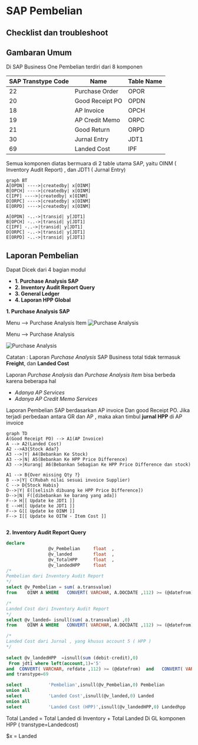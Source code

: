 # SAP Pembelian  
## Checklist dan troubleshoot


## Gambaran Umum

Di SAP Business One Pembelian terdiri dari 8 komponen

|SAP Transtype Code | Name |Table Name |
| ------ | ------| ------|
| 22 | Purchase Order|OPOR|
| 20 | Good Receipt PO|OPDN|
| 18 | AP Invoice|OPCH|
| 19 | AP Credit Memo|ORPC|
| 21 | Good Return|ORPD|
| 30 | Jurnal Entry|JDT1|
| 69 | Landed Cost|IPF|

Semua komponen diatas bermuara di 2 table utama SAP, yaitu OINM ( Inventory Audit Report) , dan JDT1 ( Jurnal Entry)

```mermaid
graph BT
A[OPDN] ---->|createdby| x[OINM]
B[OPCH] ---->|createdby| x[OINM]
C[IPF] ---->|createdby| x[OINM]
D[ORPC] ---->|createdby| x[OINM]
E[ORPD] ---->|createdby| x[OINM]

A[OPDN] -..->|transid| y[JDT1]
B[OPCH] -..->|transid| y[JDT1]
C[IPF] -..->|transid| y[JDT1]
D[ORPC] -..->|transid| y[JDT1]
E[ORPD] -..->|transid| y[JDT1]

```

## Laporan Pembelian 

Dapat Dicek dari 4 bagian modul
* **1. Purchase Analysis SAP**
* **2. Inventory Audit Report Query**
* **3. General Ledger**
* **4. Laporan HPP Global**


**1. Purchase Analysis SAP**

Menu --> Purchase Analysis Item
![Purchase Analysis](https://www.dropbox.com/s/tznp53s7e1n1p5i/PURCHASE%20DATA%20ITEM.png?dl=1)

Menu --> Purchase Analysis  

![Purchase Analysis](https://www.dropbox.com/s/hpcspadwpnxcavv/PURCHASE%20DATA.png?dl=1)


Catatan :
Laporan *Purchase Analysis* SAP Business total tidak termasuk **Freight**, dan **Landed Cost**  

Laporan *Purchase Analysis* dan *Purchase Analysis Item* bisa berbeda karena beberapa hal
* *Adanya AP Services*
* *Adanya AP Credit Memo Services*

Laporan Pembelian SAP berdasarkan AP invoice Dan good Receipt PO. Jika terjadi perbedaan antara GR dan AP , maka akan timbul **jurnal HPP** di AP invoice

```mermaid
graph TD
A(Good Receipt PO) --> A1(AP Invoice)
A --> A2(Landed Cost) 
A2 -->A3{Stock Ada?}
A3 -->|Y| A4(Bebankan Ke Stock)
A3 -->|N| A5(Bebankan Ke HPP Price Difference)
A3 -->|Kurang| A6(Bebankan Sebagian Ke HPP Price Difference dan stock)
 
A1 --> B{Over missing Qty ?}
B -->|Y| C(Rubah nilai sesuai invoice Supplier)
C --> D{Stock Habis}
D-->|Y| E([selisih dibuang ke HPP Price Difference])
D-->|N| F([dibebankan ke barang yang ada])
F--> H[[ Update ke JDT1 ]]
E -->H[[ Update ke JDT1 ]] 
F--> G[[ Update ke OINM ]]
F--> I[[ Update ke OITW - Item Cost ]]


```


**2. Inventory Audit Report Query**

```sql
declare         
			    @v_Pembelian     float	, 
				@v_landed        float	,
				@v_TotalHPP		 float	,
                @v_landedHPP     float
/*
Pembelian dari Inventory Audit Report
*/                
select @v_Pembelian = sum( a.transvalue) 
from    OINM A WHERE   CONVERT( VARCHAR, A.DOCDATE ,112) >= (@datefrom)  and   CONVERT( VARCHAR, A.DOCDATE ,112) <= (@dateto)   AND transtype in (20,19,21,18)

/*
Landed Cost dari Inventory Audit Report
*/                
select @v_landed= isnull(sum( a.transvalue) ,0)
from    OINM A WHERE   CONVERT( VARCHAR, A.DOCDATE ,112) >= (@datefrom)  and   CONVERT( VARCHAR, A.DOCDATE ,112) <= (@dateto)   AND transtype in (69)

/*
Landed Cost dari Jurnal , yang khusus account 5 ( HPP )
*/                
 
select @v_landedHPP  =isnull(sum (debit-credit),0) 
 From jdt1 where left(account,1)='5' 
and  CONVERT( VARCHAR, refdate ,112) >= (@datefrom)  and   CONVERT( VARCHAR,refdate ,112) <= (@dateto) 
and transtype=69

select          'Pembelian',isnull(@v_Pembelian,0) Pembelian 
union all
select          'Landed Cost',isnull(@v_landed,0) Landed  
union all
select          'Landed Cost (HPP)',isnull(@v_landedHPP,0) Landedhpp  
```

Total Landed = Total Landed di Inventory + Total Landed Di GL komponen HPP ( transtype=Landedcost)

$x = Landed



<!--stackedit_data:
eyJoaXN0b3J5IjpbMjA2MDAwNjE1OSwtMzE4NzMwMzQsMTc3ND
EwODc5NywtMTAyOTE4OTI5OSwtNTkxNTc5MjgzLC0xNTg1NjQy
NDQ1LDQ3NDk5NDY2NCwtMjU3NzcwOTQ4LDEyMTc4OTEyMywyMD
kzNjY5ODE5LC03MjEyMTU2MTEsLTQwNTk0MDc4OCwtMTA4NTE1
MTYzMSwtMTY5MjA4NTUzM119
-->